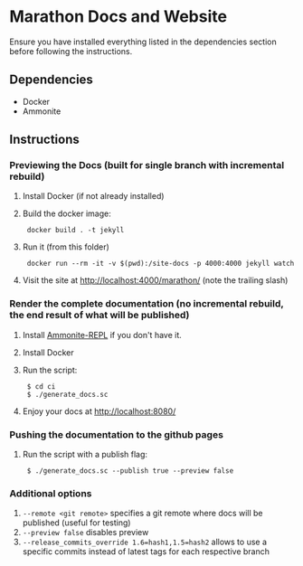 # Marathon Docs and Website

Ensure you have installed everything listed in the dependencies section before
following the instructions.

## Dependencies

* Docker
* Ammonite

## Instructions

### Previewing the Docs (built for single branch with incremental rebuild)

1. Install Docker (if not already installed)

2. Build the docker image:

        docker build . -t jekyll

3. Run it (from this folder)

        docker run --rm -it -v $(pwd):/site-docs -p 4000:4000 jekyll watch

4. Visit the site at [http://localhost:4000/marathon/](http://localhost:4000/marathon/) (note the trailing slash)

###  Render the complete documentation (no incremental rebuild, the end result of what will be published)

1. Install [Ammonite-REPL](http://ammonite.io/#Ammonite-REPL) if you don't have it.

2. Install Docker

3. Run the script:

        $ cd ci
        $ ./generate_docs.sc

4. Enjoy your docs at
   [http://localhost:8080/](http://localhost:8080/)

### Pushing the documentation to the github pages

1. Run the script with a publish flag:

        $ ./generate_docs.sc --publish true --preview false
        
### Additional options

1. `--remote <git remote>` specifies a git remote where docs will be published (useful for testing)
2. `--preview false` disables preview
3. `--release_commits_override 1.6=hash1,1.5=hash2` allows to use a specific commits instead of latest tags for each respective branch